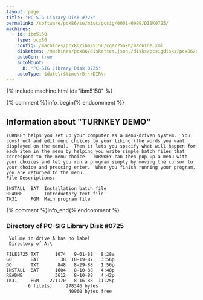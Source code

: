 ```yaml
---
layout: page
title: "PC-SIG Library Disk #725"
permalink: /software/pcx86/sw/misc/pcsig/0001-0999/DISK0725/
machines:
  - id: ibm5150
    type: pcx86
    config: /machines/pcx86/ibm/5150/cga/256kb/machine.xml
    diskettes: /machines/pcx86/diskettes.json,/disks/pcsigdisks/pcx86/diskettes.json
    autoGen: true
    autoMount:
      B: "PC-SIG Library Disk 0725"
    autoType: $date\r$time\rB:\rDIR\r
---
```


{% include machine.html id="ibm5150" %}

{% comment %}info_begin{% endcomment %}

## Information about "TURNKEY DEMO"

    TURNKEY helps you set up your computer as a menu-driven system.  You
    construct and edit menu choices to your liking (the words you want
    displayed on the menu).  Then it lets you specify what will happen for
    each item in the menu by helping you write simple batch files that
    correspond to the menu choice.  TURNKEY can then pop up a menu with
    your choices and let you run a program simply by moving the cursor to
    your choice and pressing enter.  When you finish running your program,
    you are returned to the menu.
    File Descriptions:
    
    INSTALL  BAT  Installation batch file
    README        Introductory text file
    TK31     PGM  Main program file
{% comment %}info_end{% endcomment %}


### Directory of PC-SIG Library Disk #0725

     Volume in drive A has no label
     Directory of A:\

    FILES725 TXT      1074   9-01-88   8:28a
    GO       BAT        38  10-19-87   3:56p
    GO       TXT       848   8-29-88   1:56p
    INSTALL  BAT      1604   8-10-88   4:48p
    README            3612   8-10-88   4:42p
    TK31     PGM    271170   8-16-88  11:25p
            6 file(s)     278346 bytes
                           40960 bytes free
